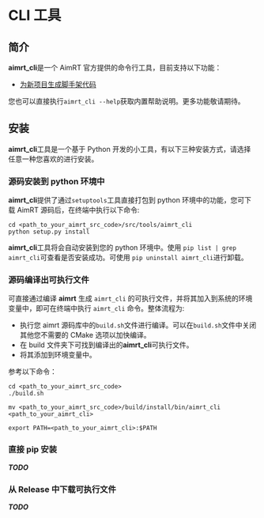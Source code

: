 # CLI 工具

## 简介

**aimrt_cli**是一个 AimRT 官方提供的命令行工具，目前支持以下功能：

- [为新项目生成脚手架代码](./gen_prj.md)

您也可以直接执行`aimrt_cli --help`获取内置帮助说明。更多功能敬请期待。

## 安装

**aimrt_cli**工具是一个基于 Python 开发的小工具，有以下三种安装方式，请选择任意一种您喜欢的进行安装。

### 源码安装到 python 环境中

**aimrt_cli**提供了通过`setuptools`工具直接打包到 python 环境中的功能，您可下载 AimRT 源码后，在终端中执行以下命令:

```
cd <path_to_your_aimrt_src_code>/src/tools/aimrt_cli
python setup.py install
```

**aimrt_cli**工具将会自动安装到您的 python 环境中。使用 `pip list | grep aimrt_cli`可查看是否安装成功。可使用 `pip uninstall aimrt_cli`进行卸载。

### 源码编译出可执行文件

可直接通过编译 **aimrt** 生成 `aimrt_cli` 的可执行文件，并将其加入到系统的环境变量中，即可在终端中执行 `aimrt_cli` 命令。整体流程为:

- 执行您 aimrt 源码库中的`build.sh`文件进行编译。可以在`build.sh`文件中关闭其他您不需要的 CMake 选项以加快编译。
- 在 build 文件夹下可找到编译出的**aimrt_cli**可执行文件。
- 将其添加到环境变量中。

参考以下命令：

```
cd <path_to_your_aimrt_src_code>
./build.sh

mv <path_to_your_aimrt_src_code>/build/install/bin/aimrt_cli <path_to_your_aimrt_cli>

export PATH=<path_to_your_aimrt_cli>:$PATH
```

### 直接 pip 安装

**_TODO_**

### 从 Release 中下载可执行文件

**_TODO_**
